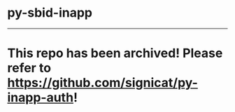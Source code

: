 # py-sbid-inapp

---

# This repo has been archived! Please refer to https://github.com/signicat/py-inapp-auth!
